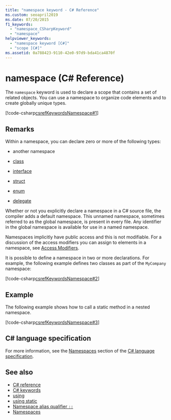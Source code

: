 ```yaml
---
title: "namespace keyword - C# Reference"
ms.custom: seoapril2019
ms.date: 07/20/2015
f1_keywords: 
  - "namespace_CSharpKeyword"
  - "namespace"
helpviewer_keywords: 
  - "namespace keyword [C#]"
  - "scope [C#]"
ms.assetid: 0a788423-9110-42e0-97d9-bda41ca4870f
---
```

# namespace (C# Reference)

The `namespace` keyword is used to declare a scope that contains a set of related objects. You can use a namespace to organize code elements and to create globally unique types.

[!code-csharp[csrefKeywordsNamespace#1](~/samples/snippets/csharp/VS_Snippets_VBCSharp/csrefKeywordsNamespace/CS/csrefKeywordsNamespace.cs#1)]

## Remarks

Within a namespace, you can declare zero or more of the following types:

- another namespace

- [class](class.md)

- [interface](interface.md)

- [struct](struct.md)

- [enum](enum.md)

- [delegate](delegate.md)

Whether or not you explicitly declare a namespace in a C# source file, the compiler adds a default namespace. This unnamed namespace, sometimes referred to as the global namespace, is present in every file. Any identifier in the global namespace is available for use in a named namespace.

Namespaces implicitly have public access and this is not modifiable. For a discussion of the access modifiers you can assign to elements in a namespace, see [Access Modifiers](access-modifiers.md).

It is possible to define a namespace in two or more declarations. For example, the following example defines two classes as part of the `MyCompany` namespace:

[!code-csharp[csrefKeywordsNamespace#2](~/samples/snippets/csharp/VS_Snippets_VBCSharp/csrefKeywordsNamespace/CS/csrefKeywordsNamespace.cs#2)]

## Example

The following example shows how to call a static method in a nested namespace.

[!code-csharp[csrefKeywordsNamespace#3](~/samples/snippets/csharp/VS_Snippets_VBCSharp/csrefKeywordsNamespace/CS/csrefKeywordsNamespace.cs#3)]

## C# language specification

For more information, see the [Namespaces](~/_csharplang/spec/namespaces.md) section of the [C# language specification](~/_csharplang/spec/introduction.md).

## See also

- [C# reference](../index.md)
- [C# keywords](index.md)
- [using](using-directive.md)
- [using static](using-static.md)
- [Namespace alias qualifier `::`](../operators/namespace-alias-qualifier.md)
- [Namespaces](../../programming-guide/namespaces/index.md)
